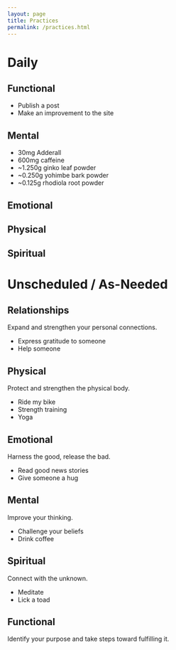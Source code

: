 ```yaml
---
layout: page
title: Practices
permalink: /practices.html
---
```


# Daily

## Functional
* Publish a post
* Make an improvement to the site

## Mental
* 30mg Adderall
* 600mg caffeine
* ~1.250g ginko leaf powder
* ~0.250g yohimbe bark powder
* ~0.125g rhodiola root powder

## Emotional
## Physical
## Spiritual

# Unscheduled / As-Needed

## Relationships
Expand and strengthen your personal connections.

* Express gratitude to someone
* Help someone

## Physical
Protect and strengthen the physical body.

* Ride my bike
* Strength training
* Yoga

## Emotional
Harness the good, release the bad.

* Read good news stories
* Give someone a hug

## Mental
Improve your thinking.

* Challenge your beliefs
* Drink coffee

## Spiritual
Connect with the unknown.

* Meditate
* Lick a toad

## Functional
Identify your purpose and take steps toward fulfilling it.
